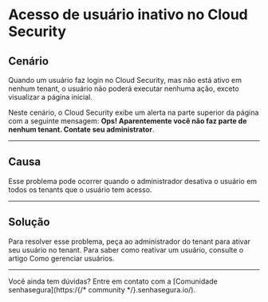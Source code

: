 # Acesso de usuário inativo no Cloud Security

## Cenário
Quando um usuário faz login no Cloud Security, mas não está ativo em nenhum tenant, o usuário não poderá executar nenhuma ação, exceto visualizar a página inicial.

Neste cenário, o Cloud Security exibe um alerta na parte superior da página com a seguinte mensagem: **Ops! Aparentemente você não faz parte de nenhum tenant. Contate seu administrator**.

* * *

## Causa
Esse problema pode ocorrer quando o administrador desativa o usuário em todos os tenants que o usuário tem acesso.

* * *

## Solução
Para resolver esse problema, peça ao administrador do tenant para ativar seu usuário no tenant. Para saber como reativar um usuário, consulte o artigo Como gerenciar usuários.

* * *
Você ainda tem dúvidas? Entre em contato com a [Comunidade senhasegura](https:/{/* community */}.senhasegura.io/).
